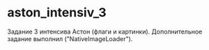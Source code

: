 # aston_intensiv_3
Задание 3 интенсива Астон (флаги и картинки).
Дополнительное задание выполнил ("NativeImageLoader").
